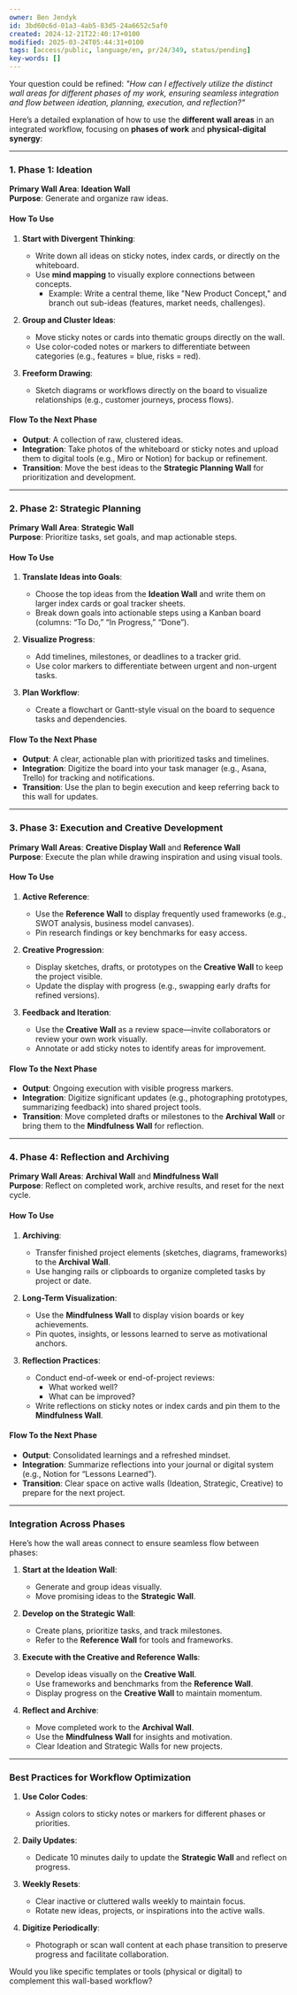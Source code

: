 ```yaml
---
owner: Ben Jendyk
id: 3bd60c6d-01a3-4ab5-83d5-24a6652c5af0
created: 2024-12-21T22:40:17+0100
modified: 2025-03-24T05:44:31+0100
tags: [access/public, language/en, pr/24/349, status/pending]
key-words: []
---
```




Your question could be refined: *"How can I effectively utilize the distinct wall areas for different phases of my work, ensuring seamless integration and flow between ideation, planning, execution, and reflection?"*

Here’s a detailed explanation of how to use the **different wall areas** in an integrated workflow, focusing on **phases of work** and **physical-digital synergy**:

---

### **1. Phase 1: Ideation**

**Primary Wall Area**: **Ideation Wall**  
**Purpose**: Generate and organize raw ideas.  

#### **How To Use**

1. **Start with Divergent Thinking**:
	- Write down all ideas on sticky notes, index cards, or directly on the whiteboard.
	- Use **mind mapping** to visually explore connections between concepts.  
	  - Example: Write a central theme, like "New Product Concept," and branch out sub-ideas (features, market needs, challenges).

2. **Group and Cluster Ideas**:
	- Move sticky notes or cards into thematic groups directly on the wall.
	- Use color-coded notes or markers to differentiate between categories (e.g., features = blue, risks = red).  

3. **Freeform Drawing**:
	- Sketch diagrams or workflows directly on the board to visualize relationships (e.g., customer journeys, process flows).  

#### **Flow To the Next Phase**

- **Output**: A collection of raw, clustered ideas.  
- **Integration**: Take photos of the whiteboard or sticky notes and upload them to digital tools (e.g., Miro or Notion) for backup or refinement.  
- **Transition**: Move the best ideas to the **Strategic Planning Wall** for prioritization and development.

---

### **2. Phase 2: Strategic Planning**

**Primary Wall Area**: **Strategic Wall**  
**Purpose**: Prioritize tasks, set goals, and map actionable steps.  

#### **How To Use**

1. **Translate Ideas into Goals**:
	- Choose the top ideas from the **Ideation Wall** and write them on larger index cards or goal tracker sheets.  
	- Break down goals into actionable steps using a Kanban board (columns: “To Do,” “In Progress,” “Done”).

2. **Visualize Progress**:
	- Add timelines, milestones, or deadlines to a tracker grid.  
	- Use color markers to differentiate between urgent and non-urgent tasks.

3. **Plan Workflow**:
	- Create a flowchart or Gantt-style visual on the board to sequence tasks and dependencies.

#### **Flow To the Next Phase**

- **Output**: A clear, actionable plan with prioritized tasks and timelines.  
- **Integration**: Digitize the board into your task manager (e.g., Asana, Trello) for tracking and notifications.  
- **Transition**: Use the plan to begin execution and keep referring back to this wall for updates.

---

### **3. Phase 3: Execution and Creative Development**

**Primary Wall Areas**: **Creative Display Wall** and **Reference Wall**  
**Purpose**: Execute the plan while drawing inspiration and using visual tools.  

#### **How To Use**

1. **Active Reference**:
	- Use the **Reference Wall** to display frequently used frameworks (e.g., SWOT analysis, business model canvases).
	- Pin research findings or key benchmarks for easy access.  

2. **Creative Progression**:
	- Display sketches, drafts, or prototypes on the **Creative Wall** to keep the project visible.  
	- Update the display with progress (e.g., swapping early drafts for refined versions).  

3. **Feedback and Iteration**:
	- Use the **Creative Wall** as a review space—invite collaborators or review your own work visually.  
	- Annotate or add sticky notes to identify areas for improvement.

#### **Flow To the Next Phase**

- **Output**: Ongoing execution with visible progress markers.  
- **Integration**: Digitize significant updates (e.g., photographing prototypes, summarizing feedback) into shared project tools.  
- **Transition**: Move completed drafts or milestones to the **Archival Wall** or bring them to the **Mindfulness Wall** for reflection.

---

### **4. Phase 4: Reflection and Archiving**

**Primary Wall Areas**: **Archival Wall** and **Mindfulness Wall**  
**Purpose**: Reflect on completed work, archive results, and reset for the next cycle.  

#### **How To Use**

1. **Archiving**:
	- Transfer finished project elements (sketches, diagrams, frameworks) to the **Archival Wall**.  
	- Use hanging rails or clipboards to organize completed tasks by project or date.

2. **Long-Term Visualization**:
	- Use the **Mindfulness Wall** to display vision boards or key achievements.  
	- Pin quotes, insights, or lessons learned to serve as motivational anchors.

3. **Reflection Practices**:
	- Conduct end-of-week or end-of-project reviews:
	  - What worked well?  
	  - What can be improved?  
	- Write reflections on sticky notes or index cards and pin them to the **Mindfulness Wall**.

#### **Flow To the Next Phase**

- **Output**: Consolidated learnings and a refreshed mindset.  
- **Integration**: Summarize reflections into your journal or digital system (e.g., Notion for “Lessons Learned”).  
- **Transition**: Clear space on active walls (Ideation, Strategic, Creative) to prepare for the next project.

---

### **Integration Across Phases**

Here’s how the wall areas connect to ensure seamless flow between phases:

1. **Start at the Ideation Wall**:
	- Generate and group ideas visually.  
	- Move promising ideas to the **Strategic Wall**.  

2. **Develop on the Strategic Wall**:
	- Create plans, prioritize tasks, and track milestones.  
	- Refer to the **Reference Wall** for tools and frameworks.  

3. **Execute with the Creative and Reference Walls**:
	- Develop ideas visually on the **Creative Wall**.  
	- Use frameworks and benchmarks from the **Reference Wall**.  
	- Display progress on the **Creative Wall** to maintain momentum.  

4. **Reflect and Archive**:
	- Move completed work to the **Archival Wall**.  
	- Use the **Mindfulness Wall** for insights and motivation.  
	- Clear Ideation and Strategic Walls for new projects.

---

### **Best Practices for Workflow Optimization**

1. **Use Color Codes**:
	- Assign colors to sticky notes or markers for different phases or priorities.  

2. **Daily Updates**:
	- Dedicate 10 minutes daily to update the **Strategic Wall** and reflect on progress.  

3. **Weekly Resets**:
	- Clear inactive or cluttered walls weekly to maintain focus.  
	- Rotate new ideas, projects, or inspirations into the active walls.  

4. **Digitize Periodically**:
	- Photograph or scan wall content at each phase transition to preserve progress and facilitate collaboration.  

Would you like specific templates or tools (physical or digital) to complement this wall-based workflow?
